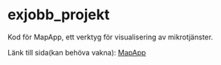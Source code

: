 # exjobb_projekt
Kod för MapApp, ett verktyg för visualisering av mikrotjänster.

Länk till sida(kan behöva vakna): [MapApp](https://mapapp-exjobb.herokuapp.com/)
